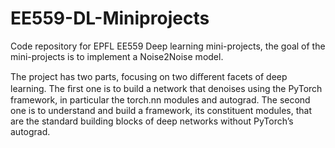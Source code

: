 # EE559-DL-Miniprojects



Code repository for EPFL EE559 Deep learning mini-projects, the goal of the mini-projects is to implement a Noise2Noise model. 

The project has two parts, focusing on two diﬀerent facets of deep learning. The ﬁrst one is to build a network that denoises using the PyTorch framework, in particular the torch.nn modules and autograd. The second one is to understand and build a framework, its constituent modules, that are the standard building blocks of deep networks without PyTorch’s autograd.